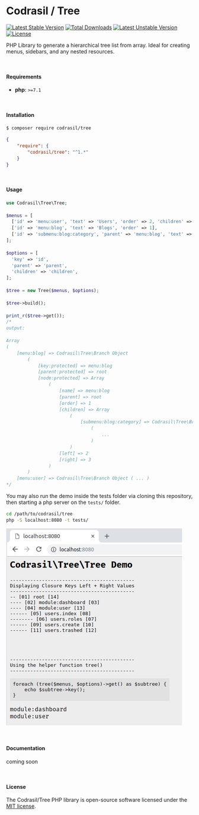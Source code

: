 # Codrasil / Tree

[![Latest Stable Version](https://poser.pugx.org/codrasil/tree/v/stable)](https://packagist.org/packages/codrasil/tree)
[![Total Downloads](https://poser.pugx.org/codrasil/tree/downloads)](https://packagist.org/packages/codrasil/tree)
[![Latest Unstable Version](https://poser.pugx.org/codrasil/tree/v/unstable)](https://packagist.org/packages/codrasil/tree)
[![License](https://poser.pugx.org/codrasil/tree/license)](https://packagist.org/packages/codrasil/tree)

PHP Library to generate a hierarchical tree list from array. Ideal for creating menus, sidebars, and any nested resources.

<br>

#### Requirements

* **php**: `>=7.1`

<br>

#### Installation

```bash
$ composer require codrasil/tree
```
```json
{
    "require": {
        "codrasil/tree": "^1.*"
    }
}
```

<br>

#### Usage

```php
use Codrasil\Tree\Tree;

$menus = [
  ['id' => 'menu:user', 'text' => 'Users', 'order' => 2, 'children' => [ ... ]],
  ['id' => 'menu:blog', 'text' => 'Blogs', 'order' => 1],
  ['id' => 'submenu:blog:category', 'parent' => 'menu:blog', 'text' => 'Blog Categories', 'order' => 1],
];

$options = [
  'key' => 'id',
  'parent' => 'parent',
  'children' => 'children',
];

$tree = new Tree($menus, $options);

$tree->build();

print_r($tree->get());
/*
output:

Array
(
    [menu:blog] => Codrasil\Tree\Branch Object
        (
            [key:protected] => menu:blog
            [parent:protected] => root
            [node:protected] => Array
                (
                    [name] => menu:blog
                    [parent] => root
                    [order] => 1
                    [children] => Array
                        (
                            [submenu:blog:category] => Codrasil\Tree\Branch Object
                                (
                                    ...
                                )
                        )
                    [left] => 2
                    [right] => 3
                )
        )
    [menu:user] => Codrasil\Tree\Branch Object ( ... )
*/
```

You may also run the demo inside the tests folder via cloning this repository, then starting a php server on the `tests/` folder.

```bash
cd /path/to/codrasil/tree
php -S localhost:8080 -t tests/
```
![Screenshot of demo server](./screenshot.demo.tests.png)

<br>

#### Documentation

coming soon

<br>

#### License

The Codrasil/Tree PHP library is open-source software licensed under the [MIT license](./LICENSE).
